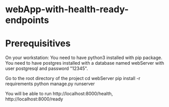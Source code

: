 # webApp-with-health-ready-endpoints

Prerequisitives
================
On your workstation:
You need to have python3 installed with pip package.
You need to have postgres installed with a database named webServer
with user postgresql and password "12345".

Go to the root directory of the project
        cd webServer
        pip install -r requirements
        python manage.py runserver


You will be able to run http://localhost:8000/health, http://localhost:8000/ready
